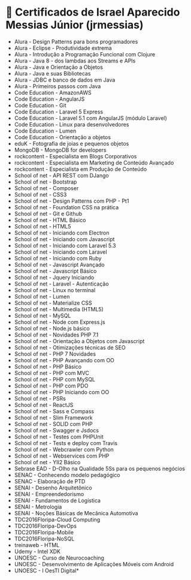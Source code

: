 # :page_with_curl: Certificados de Israel Aparecido Messias Júnior (jrmessias)

* Alura - Design Patterns para bons programadores
* Alura - Eclipse - Produtividade extrema
* Alura - Introdução a Programação Funcional com Clojure
* Alura - Java 8 - dos lambdas aos Streams e APIs
* Alura - Java e Orientação a Objetos
* Alura - Java e suas Bibliotecas
* Alura - JDBC e banco de dados em Java
* Alura - Primeiros passos com Java
* Code Education - AmazonAWS
* Code Education - AngularJS
* Code Education - Git
* Code Education - Laravel 5 Express
* Code Education - Laravel 5.1 com AngularJS (módulo Laravel)
* Code Education - Linux para desenvolvedores
* Code Education - Lumen
* Code Education - Orientação a objetos
* eduK - Fotografia de joias e pequenos objetos
* MongoDB - MongoDB for developers
* rockcontent - Especialista em Blogs Corporativos
* rockcontent - Especialista em Marketing de Conteúdo Avançado
* rockcontent - Especialista em Produção de Conteúdo
* School of net - API REST com DJango
* School of net - Bootstrap
* School of net - Composer
* School of net - CSS3
* School of net - Design Patterns com PHP - Pt1
* School of net - Foundation CSS na prática
* School of net - Git e Github
* School of net - HTML Básico
* School of net - HTML5
* School of net - Iniciando com Electron
* School of net - Iniciando com Javascript
* School of net - Iniciando com Laravel 5.3
* School of net - Iniciando com Laravel
* School of net - Iniciando com Ruby
* School of net - Javascript Avançado
* School of net - Javascript Básico
* School of net - Jquery Iniciando
* School of net - Laravel - Autenticação
* School of net - Linux no terminal
* School of net - Lumen
* School of net - Materialize CSS
* School of net - Multimedia (HTML5)
* School of net - MySQL
* School of net - Node com Express.js
* School of net - Node.js básico
* School of net - Novidades PHP 7.1
* School of net - Orientação a Objetos com Javascript
* School of net - Otimizações técnicas de SEO
* School of net - PHP 7 Novidades
* School of net - PHP Avançando com OO
* School of net - PHP Básico
* School of net - PHP com MVC
* School of net - PHP com MySQL
* School of net - PHP com PDO
* School of net - PHP Iniciando com OO
* School of net - PSRs
* School of net - ReactJS
* School of net - Sass e Compass
* School of net - Slim Framework
* School of net - SOLID com PHP
* School of net - Swagger e Jsdocs
* School of net - Testes com PHPUnit
* School of net - Tests e deploy com Travis
* School of net - Webcrawler com Python
* School of net - Webservices com PHP
* School of net - YII2 Básico
* Sebrase EAD - D-Olho na Qualidade 5Ss para os pequenos negócios
* SENAC - Conhecendo modelo pedagógico
* SENAC - Elaboração de PTD
* SENAI - Desenho Arquitetônico
* SENAI - Empreendedorismo
* SENAI - Fundamentos de Logística
* SENAI - Metrologia
* SENAI - Noções Básicas de Mecânica Automotiva
* TDC2016Floripa-Cloud Computing
* TDC2016Floripa-DevOps
* TDC2016Floripa-Mobile
* TDC2016Floripa-NoSQL
* treinaweb - HTML
* Udemy - Intel XDK
* UNOESC - Curso de Neurocoaching
* UNOESC - Desenvolvimento de Aplicações Móveis com Android
* UNOESC - I OesTI Digital* 
